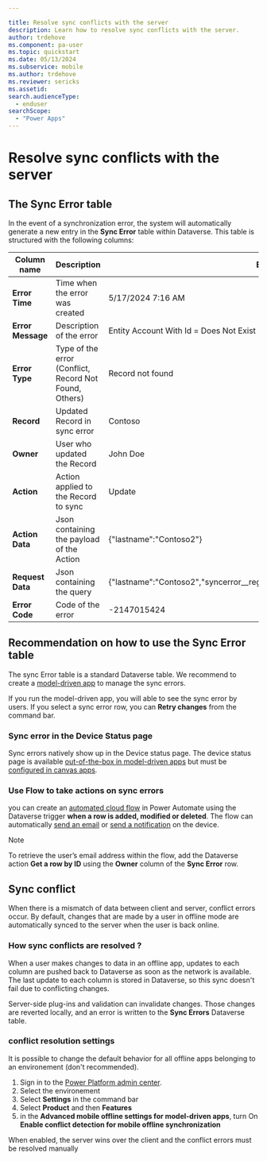 ```yaml
---

title: Resolve sync conflicts with the server
description: Learn how to resolve sync conflicts with the server.
author: trdehove
ms.component: pa-user
ms.topic: quickstart
ms.date: 05/13/2024
ms.subservice: mobile
ms.author: trdehove
ms.reviewer: sericks
ms.assetid: 
search.audienceType: 
  - enduser
searchScope:
  - "Power Apps"
---
```


# Resolve sync conflicts with the server

## The Sync Error table
In the event of a synchronization error, the system will automatically generate a new entry in the **Sync Error** table within Dataverse. This table is structured with the following columns:

|Column name | Description | Example |
|-------------------------------|----------------------------|--------------------------------|
|**Error Time**| Time when the error was created | 5/17/2024 7:16 AM |
|**Error Message**| Description of the error | Entity Account With Id = <RowId> Does Not Exist|
|**Error Type**| Type of the error (Conflict, Record Not Found, Others)| Record not found|
|**Record**| Updated Record in sync error | Contoso |
|**Owner**| User who updated the Record| John Doe|
|**Action**|Action applied to the Record to sync| Update|
|**Action Data**|Json containing the payload of the Action| {"lastname":"Contoso2"}|
|**Request Data**|Json containing the query | {"lastname":"Contoso2","syncerror__regardingentityid":<syncerrorId>,"entitylogicalname":"account"}|
|**Error Code**| Code of the error| -2147015424 |
  

## Recommendation on how to use the Sync Error table
The sync Error table is a standard Dataverse table. We recommend to create a [model-driven app](/power-apps/maker/model-driven-apps/create-model-driven-app) to manage the sync errors. 

If you run the model-driven app, you will able to see the sync error by users. If you select a sync error row, you can **Retry changes** from the command bar. 

### Sync error in the Device Status page
Sync errors natively show up in the Device status page. The device status page is available [out-of-the-box in model-driven apps](offline-sync-icon.md) but must be [configured in canvas apps](canvas-mobile-offline-setup.md#create-an-offline-canvas-app). 

### Use Flow to take actions on sync errors
you can create an [automated cloud flow](/power-automate/get-started-logic-flow) in Power Automate using the Dataverse trigger **when a row is added, modified or deleted**. The flow can automatically [send an email](/power-automate/email-customization) or [send a notification](power-apps-mobile-notification.md) on the device.

> [!Note]
> To retrieve the user’s email address within the flow, add the Dataverse action **Get a row by ID** using the **Owner** column of the **Sync Error** row.  


## Sync conflict
When there is a mismatch of data between client and server, conflict errors occur. By default, changes that are made by a user in offline mode are automatically synced to the server when the user is back online. 

### How sync conflicts are resolved ? 
When a user makes changes to data in an offline app, updates to each column are pushed back to Dataverse as soon as the network is available. The last update to each column is stored in Dataverse, so this sync doesn't fail due to conflicting changes.

Server-side plug-ins and validation can invalidate changes. Those changes are reverted locally, and an error is written to the **Sync Errors** Dataverse table.

### conflict resolution settings
It is possible to change the default behavior for all offline apps belonging to an environement (don't recommended).

1. Sign in to the [Power Platform admin center](https://admin.powerplatform.microsoft.com/).
2. Select the environement
3. Select **Settings** in the command bar
4. Select **Product** and then **Features**
5. in the **Advanced mobile offline settings for model-driven apps**, turn On **Enable conflict detection for mobile offline synchronization** 

When enabled, the server wins over the client and the conflict errors must be resolved manually
